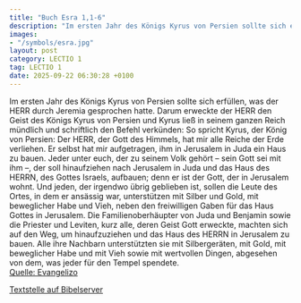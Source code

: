 ```yaml
---
title: "Buch Esra 1,1-6"
description: "Im ersten Jahr des Königs Kyrus von Persien sollte sich erfüllen, was der HERR durch Jeremia gesprochen hatte. Darum erweckte der HERR den Geist des Königs Kyrus von Persien und Kyrus ließ in seinem ganzen Reich mündlich und schriftlich den Befehl verkünden: So spricht Kyrus, der...."
images:
- "/symbols/esra.jpg"
layout: post
category: LECTIO 1
tag: LECTIO 1
date: 2025-09-22 06:30:28 +0100
---
```

Im ersten Jahr des Königs Kyrus von Persien sollte sich erfüllen, was der HERR durch Jeremia gesprochen hatte. Darum erweckte der HERR den Geist des Königs Kyrus von Persien und Kyrus ließ in seinem ganzen Reich mündlich und schriftlich den Befehl verkünden:
So spricht Kyrus, der König von Persien: Der HERR, der Gott des Himmels, hat mir alle Reiche der Erde verliehen.<!--more--> Er selbst hat mir aufgetragen, ihm in Jerusalem in Juda ein Haus zu bauen.
Jeder unter euch, der zu seinem Volk gehört – sein Gott sei mit ihm –, der soll hinaufziehen nach Jerusalem in Juda und das Haus des HERRN, des Gottes Israels, aufbauen; denn er ist der Gott, der in Jerusalem wohnt.
Und jeden, der irgendwo übrig geblieben ist, sollen die Leute des Ortes, in dem er ansässig war, unterstützen mit Silber und Gold, mit beweglicher Habe und Vieh, neben den freiwilligen Gaben für das Haus Gottes in Jerusalem.
Die Familienoberhäupter von Juda und Benjamin sowie die Priester und Leviten, kurz alle, deren Geist Gott erweckte, machten sich auf den Weg, um hinaufzuziehen und das Haus des HERRN in Jerusalem zu bauen.
Alle ihre Nachbarn unterstützten sie mit Silbergeräten, mit Gold, mit beweglicher Habe und mit Vieh sowie mit wertvollen Dingen, abgesehen von dem, was jeder für den Tempel spendete.<br>
[Quelle: Evangelizo](https://evangeliumtagfuertag.org/DE/gospel)

[Textstelle auf Bibelserver](https://www.bibleserver.com/EU/Esra1,1-6)
